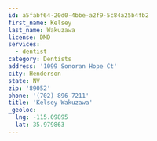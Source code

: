 ```yaml
---
id: a5fabf64-20d0-4bbe-a2f9-5c84a25b4fb2
first_name: Kelsey
last_name: Wakuzawa
license: DMD
services:
  - dentist
category: Dentists
address: '1099 Sonoran Hope Ct'
city: Henderson
state: NV
zip: '89052'
phone: '(702) 896-7211'
title: 'Kelsey Wakuzawa'
_geoloc:
  lng: -115.09895
  lat: 35.979863
---
```

